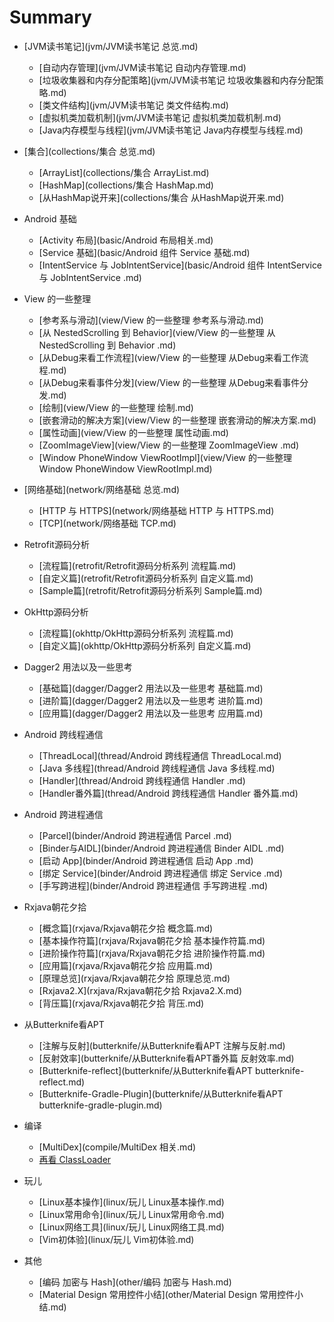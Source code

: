 # Summary

* [JVM读书笔记](jvm/JVM读书笔记 总览.md)
    * [自动内存管理](jvm/JVM读书笔记 自动内存管理.md)
    * [垃圾收集器和内存分配策略](jvm/JVM读书笔记 垃圾收集器和内存分配策略.md)
    * [类文件结构](jvm/JVM读书笔记 类文件结构.md)
    * [虚拟机类加载机制](jvm/JVM读书笔记 虚拟机类加载机制.md)
    * [Java内存模型与线程](jvm/JVM读书笔记 Java内存模型与线程.md)



* [集合](collections/集合 总览.md)
    * [ArrayList](collections/集合 ArrayList.md)
    * [HashMap](collections/集合 HashMap.md)
    * [从HashMap说开来](collections/集合 从HashMap说开来.md)


* Android 基础
    * [Activity 布局](basic/Android 布局相关.md)
    * [Service 基础](basic/Android 组件 Service 基础.md)
    * [IntentService 与 JobIntentService](basic/Android 组件 IntentService 与 JobIntentService .md)


* View 的一些整理
    * [参考系与滑动](view/View 的一些整理 参考系与滑动.md)
    * [从 NestedScrolling 到 Behavior](view/View 的一些整理 从 NestedScrolling 到 Behavior .md)
    * [从Debug来看工作流程](view/View 的一些整理 从Debug来看工作流程.md)
    * [从Debug来看事件分发](view/View 的一些整理 从Debug来看事件分发.md)
    * [绘制](view/View 的一些整理 绘制.md)
    * [嵌套滑动的解决方案](view/View 的一些整理 嵌套滑动的解决方案.md)
    * [属性动画](view/View 的一些整理 属性动画.md)
    * [ZoomImageView](view/View 的一些整理 ZoomImageView .md)
    * [Window PhoneWindow ViewRootImpl](view/View 的一些整理 Window PhoneWindow ViewRootImpl.md)


* [网络基础](network/网络基础 总览.md)
    * [HTTP 与 HTTPS](network/网络基础 HTTP 与 HTTPS.md)
    * [TCP](network/网络基础 TCP.md)


* Retrofit源码分析
    * [流程篇](retrofit/Retrofit源码分析系列 流程篇.md)
    * [自定义篇](retrofit/Retrofit源码分析系列 自定义篇.md)
    * [Sample篇](retrofit/Retrofit源码分析系列 Sample篇.md)


* OkHttp源码分析
    * [流程篇](okhttp/OkHttp源码分析系列 流程篇.md)
    * [自定义篇](okhttp/OkHttp源码分析系列 自定义篇.md)


* Dagger2 用法以及一些思考
    * [基础篇](dagger/Dagger2 用法以及一些思考 基础篇.md)
    * [进阶篇](dagger/Dagger2 用法以及一些思考 进阶篇.md)
    * [应用篇](dagger/Dagger2 用法以及一些思考 应用篇.md)


* Android 跨线程通信
    * [ThreadLocal](thread/Android 跨线程通信 ThreadLocal.md)
    * [Java 多线程](thread/Android 跨线程通信 Java 多线程.md)
    * [Handler](thread/Android 跨线程通信 Handler .md)
    * [Handler番外篇](thread/Android 跨线程通信 Handler  番外篇.md)
    


* Android 跨进程通信
    * [Parcel](binder/Android 跨进程通信 Parcel .md)
    * [Binder与AIDL](binder/Android 跨进程通信 Binder AIDL .md)
    * [启动 App](binder/Android 跨进程通信 启动 App .md)
    * [绑定 Service](binder/Android 跨进程通信 绑定 Service .md)
    * [手写跨进程](binder/Android 跨进程通信 手写跨进程 .md)


* Rxjava朝花夕拾
    * [概念篇](rxjava/Rxjava朝花夕拾 概念篇.md)
    * [基本操作符篇](rxjava/Rxjava朝花夕拾 基本操作符篇.md)
    * [进阶操作符篇](rxjava/Rxjava朝花夕拾 进阶操作符篇.md)
    * [应用篇](rxjava/Rxjava朝花夕拾 应用篇.md)
    * [原理总览](rxjava/Rxjava朝花夕拾 原理总览.md)
    * [Rxjava2.X](rxjava/Rxjava朝花夕拾 Rxjava2.X.md)
    * [背压篇](rxjava/Rxjava朝花夕拾 背压.md)


* 从Butterknife看APT
    * [注解与反射](butterknife/从Butterknife看APT 注解与反射.md)
    * [反射效率](butterknife/从Butterknife看APT番外篇 反射效率.md)
    * [Butterknife-reflect](butterknife/从Butterknife看APT butterknife-reflect.md)
    * [Butterknife-Gradle-Plugin](butterknife/从Butterknife看APT butterknife-gradle-plugin.md)

* 编译
    * [MultiDex](compile/MultiDex 相关.md)
    * [再看 ClassLoader](compile/再看ClassLoader.md)

* 玩儿
    * [Linux基本操作](linux/玩儿 Linux基本操作.md)
    * [Linux常用命令](linux/玩儿 Linux常用命令.md)
    * [Linux网络工具](linux/玩儿 Linux网络工具.md)
    * [Vim初体验](linux/玩儿 Vim初体验.md)


* 其他
   * [编码 加密与 Hash](other/编码 加密与 Hash.md)
   * [Material Design 常用控件小结](other/Material Design 常用控件小结.md) 

